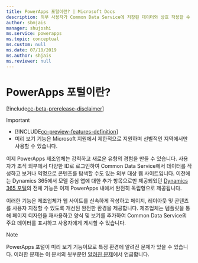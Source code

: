 ```yaml
---
title: PowerApps 포털이란? | Microsoft Docs
description: 외부 사용자가 Common Data Service에 저장된 데이터와 상호 작용할 수 있도록 하는 PowerApps를 사용하여 웹 사이트를 디자인 및 구축합니다.
author: sbmjais
manager: shujoshi
ms.service: powerapps
ms.topic: conceptual
ms.custom: null
ms.date: 07/18/2019
ms.author: shjais
ms.reviewer: null
---
```


# <a name="what-is-powerapps-portals"></a>PowerApps 포털이란?

[!include[cc-beta-prerelease-disclaimer](../../includes/cc-beta-prerelease-disclaimer.md)]

> [!IMPORTANT]
> - [!INCLUDE[cc-preview-features-definition](../../includes/cc-preview-features-definition.md)]
> - 미리 보기 기능은 Microsoft 지원에서 제한적으로 지원하며 선별적인 지역에서만 사용할 수 있습니다.

이제 PowerApps 제조업체는 강력하고 새로운 유형의 경험을 만들 수 있습니다. 사용자가 조직 외부에서 다양한 ID로 로그인하여 Common Data Service에서 데이터를 작성하고 보거나 익명으로 콘텐츠를 탐색할 수도 있는 외부 대상 웹 사이트입니다. 이전에는 Dynamics 365에서 모델 중심 앱에 대한 추가 항목으로만 제공되었던 [Dynamics 365 포털](https://docs.microsoft.com/en-us/dynamics365/customer-engagement/portals/administer-manage-portal-dynamics-365)의 전체 기능은 이제 PowerApps 내에서 완전히 독립형으로 제공됩니다.  

이러한 기능은 제조업체가 웹 사이트를 신속하게 작성하고 페이지, 레이아웃 및 콘텐츠를 사용자 지정할 수 있도록 개선된 완전한 환경을 제공합니다. 제조업체는 템플릿을 통해 페이지 디자인을 재사용하고 양식 및 보기를 추가하여 Common Data Service의 주요 데이터를 표시하고 사용자에게 게시할 수 있습니다.

> [!NOTE]
> PowerApps 포털이 미리 보기 기능이므로 특정 환경에 알려진 문제가 있을 수 있습니다. 이러한 문제는 이 문서의 뒷부분인 [알려진 문제](known-issues.md)에서 언급합니다.  


 


